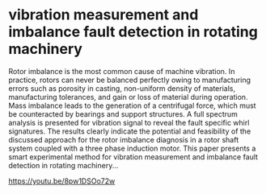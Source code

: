 # vibration measurement and imbalance fault detection in rotating machinery

Rotor imbalance is the most common cause of machine vibration. In practice, rotors can never be balanced perfectly owing to manufacturing errors such as porosity in casting,
non-uniform density of materials, manufacturing tolerances, and gain or loss of material during operation. Mass imbalance leads to the generation of a centrifugal force, which must be counteracted by bearings and support structures. A full spectrum analysis is presented for vibration signal to reveal the fault specific whirl signatures. The results clearly indicate the potential and feasibility of the discussed approach for the rotor imbalance diagnosis in a rotor shaft system coupled with a three phase induction motor. This paper presents a smart experimental method for vibration measurement and imbalance fault detection in rotating machinery...

https://youtu.be/8pw1DSOo72w

